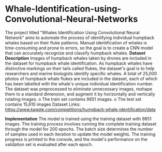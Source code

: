 # Whale-Identification-using-Convolutional-Neural-Networks
The project titled "Whales Identification Using Convolutional Neural Network" aims to automate the process of identifying individual humpback whales based on their fluke patterns. Manual identification of whales is time-consuming and prone to errors, so the goal is to create a CNN model that can accurately recognize and classify humpback whales.
**Dataset Description** 
Images of humpback whales taken by drones are included in the dataset for humpback whale
identification. As humpback whales have distinctive markings on their tails called flukes, the
dataset's goal is to help researchers and marine biologists identify specific whales.
A total of 25,000 photos of humpback whale flukes are included in the dataset, each of which
has been labelled with the whale's unique individual identification number.
The dataset was preprocessed to eliminate unnecessary images, reshape them to a standard
dimension, and augment it by horizontally and vertically rotating images.
     o The train set contains 9851 images.
     o The test set contains 15,610 images
Dataset Links: https://www.kaggle.com/competitions/humpback-whale-identification/data

**Implementation**
The model is trained using the training dataset with 9851 images. The training process involves running the complete training dataset through the model for 200 epochs. The batch size determines the number of samples used in each iteration to update the model weights. The training progress is printed to the console, and the model's performance on the validation set is evaluated after each epoch.
